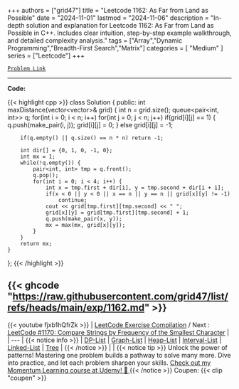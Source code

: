
+++
authors = ["grid47"]
title = "Leetcode 1162: As Far from Land as Possible"
date = "2024-11-01"
lastmod = "2024-11-06"
description = "In-depth solution and explanation for Leetcode 1162: As Far from Land as Possible in C++. Includes clear intuition, step-by-step example walkthrough, and detailed complexity analysis."
tags = ["Array","Dynamic Programming","Breadth-First Search","Matrix"]
categories = [
    "Medium"
]
series = ["Leetcode"]
+++



[`Problem Link`](https://leetcode.com/problems/as-far-from-land-as-possible/description/)

---
**Code:**

{{< highlight cpp >}}
class Solution {
public:
    int maxDistance(vector<vector<int>>& grid) {
        int n = grid.size();
        queue<pair<int, int>> q;
        for(int i = 0; i < n; i++)
        for(int j = 0; j < n; j++)
            if(grid[i][j] == 1) {
                q.push(make_pair(i, j));
                grid[i][j] = 0;
            } else grid[i][j] = -1;

        if(q.empty() || q.size() == n * n) return -1;
        
        int dir[] = {0, 1, 0, -1, 0};
        int mx = 1;
        while(!q.empty()) {
            pair<int, int> tmp = q.front();
            q.pop();
            for(int i = 0; i < 4; i++) {
                int x = tmp.first + dir[i], y = tmp.second + dir[i + 1];
                if(x < 0 || y < 0 || x == n || y == n || grid[x][y] != -1)
                    continue;
                cout << grid[tmp.first][tmp.second] << " ";
                grid[x][y] = grid[tmp.first][tmp.second] + 1;
                q.push(make_pair(x, y));
                mx = max(mx, grid[x][y]);
            }
        }
        return mx;
    }
};
{{< /highlight >}}

{{< ghcode "https://raw.githubusercontent.com/grid47/list/refs/heads/main/exp/1162.md" >}}
---
{{< youtube fjxb1hQfrZk >}}
| [LeetCode Exercise Compilation](https://grid47.xyz/leetcode/) / Next : [LeetCode #1170: Compare Strings by Frequency of the Smallest Character](https://grid47.xyz/posts/leetcode-1162-as-far-from-land-as-possible-solution/) |
| --- |
{{< notice info >}}
| [DP-List](https://grid47.xyz/lists/dp/) | [Graph-List](https://grid47.xyz/lists/graph/) | [Heap-List](https://grid47.xyz/lists/heap/) | [Interval-List](https://grid47.xyz/lists/interval/) | [Linked-List](https://grid47.xyz/lists/ll/) | [Tree](https://grid47.xyz/lists/tree/) |
{{< /notice >}}
| |
{{< notice tip >}}
Unlock the power of patterns! Mastering one problem builds a pathway to solve many more. Dive into practice, and let each problem sharpen your skills. [Check out my Momentum Learning course at Udemy! 🚀 ](https://www.udemy.com/course/algorithms-and-data-structures-in-cpp/)
{{< /notice >}}
Coupen: {{< clip "coupen" >}}
